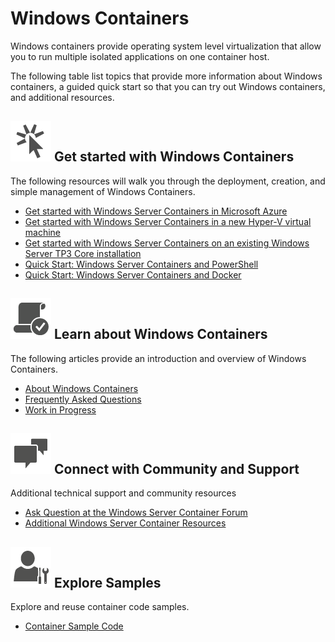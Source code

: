 # Windows Containers

Windows containers provide operating system level virtualization that allow you to run multiple isolated applications on one container host.

The following table list topics that provide more information about Windows containers, a guided quick start so that you can try out Windows containers, and additional resources.

## ![](media/try.png)  Get started with Windows Containers

The following resources will walk you through the deployment, creation, and simple management of Windows Containers.

* [Get started with Windows Server Containers in Microsoft Azure](./quick_start/azure_setup.md)
* [Get started with Windows Server Containers in a new Hyper-V virtual machine](./quick_start/container_setup.md)
* [Get started with Windows Server Containers on an existing Windows Server TP3 Core installation](./quick_start/inplace_setup.md)
* [Quick Start: Windows Server Containers and PowerShell](./quick_start/manage_powershell.md)
* [Quick Start: Windows Server Containers and Docker](./quick_start/manage_docker.md)

## ![](media/1.png) Learn about Windows Containers

The following articles provide an introduction and overview of Windows Containers.

* [About Windows Containers](./about/about_overview.md)
* [Frequently Asked Questions](./about/faq.md)
* [Work in Progress](./about/work_in_progress.md)

## ![](media/question.png) Connect with Community and Support

Additional technical support and community resources

* [Ask Question at the Windows Server Container Forum](https://social.msdn.microsoft.com/Forums/en-US/home?forum=windowscontainers)
* [Additional Windows Server Container Resources](https://msdn.microsoft.com/virtualization/community/community_overview)

## ![](media/explore.png) Explore Samples

Explore and reuse container code samples.

* [Container Sample Code](https://github.com/Microsoft/Virtualization-Documentation/tree/master/windows-server-container-samples)

